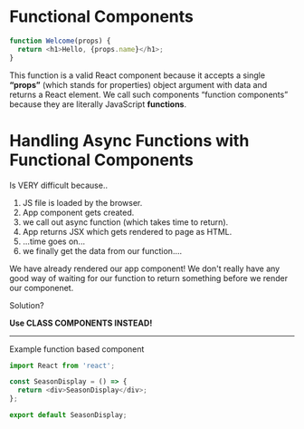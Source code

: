 # Functional Components

```js
function Welcome(props) {
  return <h1>Hello, {props.name}</h1>;
}
```

This function is a valid React component because it accepts a single **“props”** (which stands for properties) object argument with data and returns a React element. We call such components “function components” because they are literally JavaScript **functions**.

# Handling Async Functions with Functional Components

Is VERY difficult because..
1. JS file is loaded by the browser.
2. App component gets created.
3. we call out async function (which takes time to return).
4. App returns JSX which gets rendered to page as HTML.
5. ...time goes on...
6. we finally get the data from our function....

We have already rendered our app component! We don't really have any good way of waiting for our function to return something before we render our componenet. 

Solution?

**Use CLASS COMPONENTS INSTEAD!**

---

Example function based component
```js
import React from 'react';

const SeasonDisplay = () => {
  return <div>SeasonDisplay</div>;
};

export default SeasonDisplay;
```